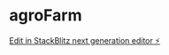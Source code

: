 # agroFarm

[Edit in StackBlitz next generation editor ⚡️](https://stackblitz.com/~/github.com/abdalla2024farah/agroFarm)